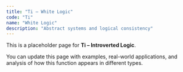 ```yaml
---
title: "Ti – White Logic"
code: "Ti"
name: "White Logic"
description: "Abstract systems and logical consistency"
---
```


This is a placeholder page for **Ti – Introverted Logic**.

You can update this page with examples, real-world applications, and analysis of how this function appears in different types.
